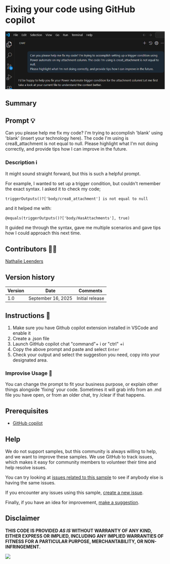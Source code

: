 # Fixing your code using GitHub copilot

![Screenshot of the prompt in use](./assets/prompt.png)

## Summary

## Prompt 💡
Can you please help me fix my code? I'm trying to accomplish 'blank' using 'blank' (insert your technology here).
The code I'm using is crea8_attachment is not equal to null.
Please highlight what I'm not doing correctly, and provide tips how I can improve in the future. 

### Description ℹ️

It might sound straight forward, but this is such a helpful prompt. 

For example, I wanted to set up a trigger condition, but couldn't remember the exact syntax.
I asked it to check my code; 
```powerfx
triggerOutputs()?['body/crea8_attachment'] is not equal to null
```
 and it helped me with: 

```powerfx
@equals(triggerOutputs()?['body/HasAttachments'], true)
```
It guided me through the syntax, gave me multiple scenarios and gave tips how I could approach this next time.

## Contributors 👨‍💻

[Nathalie Leenders](https://github.com/nathalie-leenders)

## Version history

Version|Date|Comments
-------|----|--------
1.0|September 16, 2025|Initial release

## Instructions 📝

1. Make sure you have Github copilot extension installed in VSCode and enable it
2. Create a .json file
3. Launch GitHub copilot chat "command"+ i or "ctrl" +i
4. Copy the above prompt and paste and select `Enter`
5. Check your output and select the suggestion you need, copy into your designated area.

### Improvise Usage 🚀
You can change the prompt to fit your business purpose, or explain other things alongside 'fixing' your code. Sometimes it will grab info from an .md file you have open, or from an older chat, try /clear if that happens.

## Prerequisites

* [GitHub copilot](https://copilot.github.com/)

## Help

We do not support samples, but this community is always willing to help, and we want to improve these samples. We use GitHub to track issues, which makes it easy for  community members to volunteer their time and help resolve issues.

You can try looking at [issues related to this sample](https://github.com/pnp/copilot-prompts/issues?q=label%3A%22sample%3A%20github-copilot-fix-code%22) to see if anybody else is having the same issues.

If you encounter any issues using this sample, [create a new issue](https://github.com/pnp/copilot-prompts/issues/new).

Finally, if you have an idea for improvement, [make a suggestion](https://github.com/pnp/copilot-prompts/issues/new).

## Disclaimer

**THIS CODE IS PROVIDED *AS IS* WITHOUT WARRANTY OF ANY KIND, EITHER EXPRESS OR IMPLIED, INCLUDING ANY IMPLIED WARRANTIES OF FITNESS FOR A PARTICULAR PURPOSE, MERCHANTABILITY, OR NON-INFRINGEMENT.**

![](https://m365-visitor-stats.azurewebsites.net/SamplesGallery/copilotprompts-github-adaptivecard-prompt)

